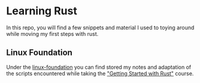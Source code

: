 # Learning Rust

In this repo, you will find a few snippets and material I used to toying around while moving my first steps with rust.

## Linux Foundation 

Under the [linux-foundation](./linux-foundation) you can find stored my notes and adaptation of the scripts encountered
while taking the ["Getting Started with Rust"](https://trainingportal.linuxfoundation.org/courses/getting-started-with-rust-lfel1002) course.
